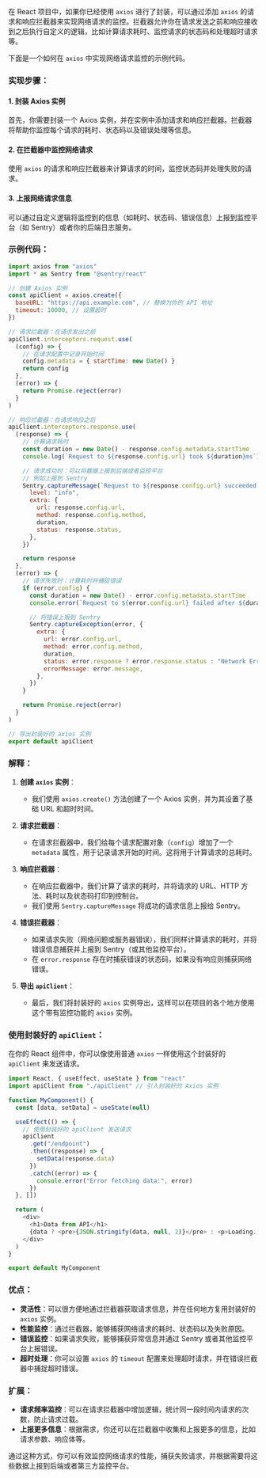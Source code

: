 在 React 项目中，如果你已经使用 `axios` 进行了封装，可以通过添加 `axios` 的请求和响应拦截器来实现网络请求的监控。拦截器允许你在请求发送之前和响应接收到之后执行自定义的逻辑，比如计算请求耗时、监控请求的状态码和处理超时请求等。

下面是一个如何在 `axios` 中实现网络请求监控的示例代码。

### 实现步骤：

#### 1. **封装 Axios 实例**

首先，你需要封装一个 Axios 实例，并在实例中添加请求和响应拦截器。拦截器将帮助你监控每个请求的耗时、状态码以及错误处理等信息。

#### 2. **在拦截器中监控网络请求**

使用 `axios` 的请求和响应拦截器来计算请求的时间，监控状态码并处理失败的请求。

#### 3. **上报网络请求信息**

可以通过自定义逻辑将监控到的信息（如耗时、状态码、错误信息）上报到监控平台（如 Sentry）或者你的后端日志服务。

### 示例代码：

```javascript
import axios from "axios"
import * as Sentry from "@sentry/react"

// 创建 Axios 实例
const apiClient = axios.create({
  baseURL: "https://api.example.com", // 替换为你的 API 地址
  timeout: 10000, // 设置超时
})

// 请求拦截器：在请求发出之前
apiClient.interceptors.request.use(
  (config) => {
    // 在请求配置中记录开始时间
    config.metadata = { startTime: new Date() }
    return config
  },
  (error) => {
    return Promise.reject(error)
  }
)

// 响应拦截器：在请求响应之后
apiClient.interceptors.response.use(
  (response) => {
    // 计算请求耗时
    const duration = new Date() - response.config.metadata.startTime
    console.log(`Request to ${response.config.url} took ${duration}ms`)

    // 请求成功时：可以将数据上报到后端或者监控平台
    // 例如上报到 Sentry
    Sentry.captureMessage(`Request to ${response.config.url} succeeded in ${duration}ms`, {
      level: "info",
      extra: {
        url: response.config.url,
        method: response.config.method,
        duration,
        status: response.status,
      },
    })

    return response
  },
  (error) => {
    // 请求失败时：计算耗时并捕捉错误
    if (error.config) {
      const duration = new Date() - error.config.metadata.startTime
      console.error(`Request to ${error.config.url} failed after ${duration}ms`)

      // 将错误上报到 Sentry
      Sentry.captureException(error, {
        extra: {
          url: error.config.url,
          method: error.config.method,
          duration,
          status: error.response ? error.response.status : "Network Error",
          errorMessage: error.message,
        },
      })
    }

    return Promise.reject(error)
  }
)

// 导出封装好的 axios 实例
export default apiClient
```

### 解释：

1. **创建 `axios` 实例**：
   - 我们使用 `axios.create()` 方法创建了一个 Axios 实例，并为其设置了基础 URL 和超时时间。
2. **请求拦截器**：

   - 在请求拦截器中，我们给每个请求配置对象（`config`）增加了一个 `metadata` 属性，用于记录请求开始的时间。这将用于计算请求的总耗时。

3. **响应拦截器**：
   - 在响应拦截器中，我们计算了请求的耗时，并将请求的 URL、HTTP 方法、耗时以及状态码打印到控制台。
   - 我们使用 `Sentry.captureMessage` 将成功的请求信息上报给 Sentry。
4. **错误拦截器**：

   - 如果请求失败（网络问题或服务器错误），我们同样计算请求的耗时，并将错误信息捕获并上报到 Sentry（或其他监控平台）。
   - 在 `error.response` 存在时捕获错误的状态码，如果没有响应则捕获网络错误。

5. **导出 `apiClient`**：
   - 最后，我们将封装好的 `axios` 实例导出，这样可以在项目的各个地方使用这个带有监控功能的 `axios` 实例。

### 使用封装好的 `apiClient`：

在你的 React 组件中，你可以像使用普通 `axios` 一样使用这个封装好的 `apiClient` 来发送请求。

```javascript
import React, { useEffect, useState } from "react"
import apiClient from "./apiClient" // 引入封装好的 Axios 实例

function MyComponent() {
  const [data, setData] = useState(null)

  useEffect(() => {
    // 使用封装好的 apiClient 发送请求
    apiClient
      .get("/endpoint")
      .then((response) => {
        setData(response.data)
      })
      .catch((error) => {
        console.error("Error fetching data:", error)
      })
  }, [])

  return (
    <div>
      <h1>Data from API</h1>
      {data ? <pre>{JSON.stringify(data, null, 2)}</pre> : <p>Loading...</p>}
    </div>
  )
}

export default MyComponent
```

### 优点：

- **灵活性**：可以很方便地通过拦截器获取请求信息，并在任何地方复用封装好的 `axios` 实例。
- **性能监控**：通过拦截器，能够捕获网络请求的耗时、状态码以及失败原因。
- **错误监控**：如果请求失败，能够捕获异常信息并通过 Sentry 或者其他监控平台上报错误。
- **超时处理**：你可以设置 `axios` 的 `timeout` 配置来处理超时请求，并在错误拦截器中捕捉超时错误。

### 扩展：

- **请求频率监控**：可以在请求拦截器中增加逻辑，统计同一段时间内请求的次数，防止请求过载。
- **上报更多信息**：根据需求，你还可以在拦截器中收集和上报更多的信息，比如请求参数、响应体等。

通过这种方式，你可以有效监控网络请求的性能，捕获失败请求，并根据需要将这些数据上报到后端或者第三方监控平台。
